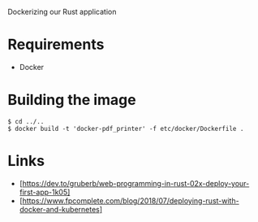 Dockerizing our Rust application

# Requirements

* Docker 

# Building the image

    $ cd ../..
    $ docker build -t 'docker-pdf_printer' -f etc/docker/Dockerfile .


# Links

* [https://dev.to/gruberb/web-programming-in-rust-02x-deploy-your-first-app-1k05]
* [https://www.fpcomplete.com/blog/2018/07/deploying-rust-with-docker-and-kubernetes]
